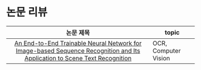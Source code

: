 # 논문 리뷰  

|논문 제목|topic|  
|:------------------------------------------------------:|---------------------|   
|[An End-to-End Trainable Neural Network for Image-based Sequence Recognition and Its Application to Scene Text Recognition](https://github.com/2hg7274/paper_review/tree/main/An%20End-to-End%20Trainable%20Neural%20Network%20for%20Image-based%20Sequence%20Recognition%20and%20Its%20Application%20to%20Scene%20Text%20Recognition)|OCR, Computer Vision|
